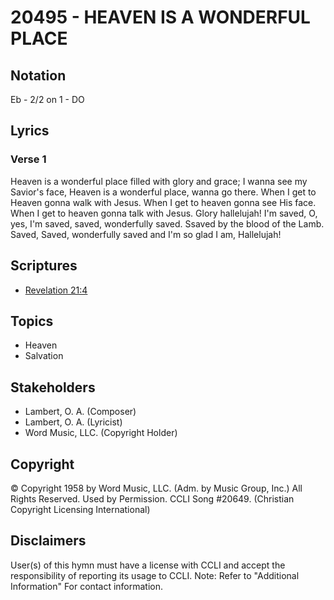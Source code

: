 # 20495 - HEAVEN IS A WONDERFUL PLACE

## Notation

Eb - 2/2 on 1 - DO

## Lyrics

### Verse 1

Heaven is a wonderful place filled with glory and grace; I wanna see my Savior's face, Heaven is a wonderful place, wanna go there. When I get to Heaven gonna walk with Jesus. When I get to heaven gonna see His face. When I get to heaven gonna talk with Jesus. Glory hallelujah! I'm saved, O, yes, I'm saved, saved, wonderfully saved. Ssaved by the blood of the Lamb. Saved, Saved, wonderfully saved and I'm so glad I am, Hallelujah!


## Scriptures

- [Revelation 21:4](https://www.biblegateway.com/passage/?search=Revelation%2021%3A4)

## Topics

- Heaven
- Salvation

## Stakeholders

- Lambert, O. A. (Composer)
- Lambert, O. A. (Lyricist)
- Word Music, LLC. (Copyright Holder)

## Copyright

© Copyright 1958 by Word Music, LLC. (Adm. by Music Group, Inc.) All Rights Reserved. Used by Permission. CCLI Song #20649.
(Christian Copyright Licensing International)

## Disclaimers

User(s) of this hymn must have a license with CCLI and accept the responsibility of reporting its usage to CCLI.
Note: Refer to "Additional Information" For contact information.

